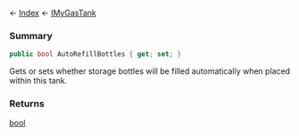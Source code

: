 ← [Index](Api-Index) ← [IMyGasTank](Sandbox.ModAPI.Ingame.IMyGasTank)

### Summary

```csharp
public bool AutoRefillBottles { get; set; }
```

Gets or sets whether storage bottles will be filled automatically when placed within this tank.

### Returns

[bool](https://docs.microsoft.com/en-us/dotnet/api/system.boolean?view=netframework-4.6)

